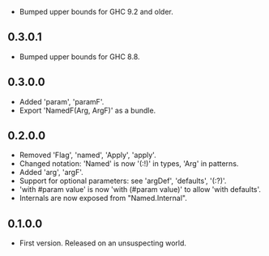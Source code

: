 * Bumped upper bounds for GHC 9.2 and older.

## 0.3.0.1

* Bumped upper bounds for GHC 8.8.

## 0.3.0.0

* Added 'param', 'paramF'.
* Export 'NamedF(Arg, ArgF)' as a bundle.

## 0.2.0.0

* Removed 'Flag', 'named', 'Apply', 'apply'.
* Changed notation: 'Named' is now '(:!)' in types, 'Arg' in patterns.
* Added 'arg', 'argF'.
* Support for optional parameters: see 'argDef', 'defaults', '(:?)'.
* 'with #param value' is now 'with (#param value)' to allow 'with defaults'.
* Internals are now exposed from "Named.Internal".

## 0.1.0.0

* First version. Released on an unsuspecting world.
